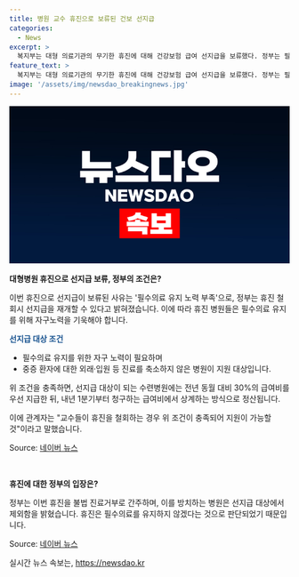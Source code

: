 ```yaml
---
title: 병원 교수 휴진으로 보류된 건보 선지급
categories:
  - News
excerpt: >
  복지부는 대형 의료기관의 무기한 휴진에 대해 건강보험 급여 선지급을 보류했다. 정부는 필수의료 유지 부족을 이유로 휴진을 철회하면 선지급을 재개할 수 있다고 밝혔다. 이에 대응해 교수들은 휴진을 중단하고 있으나, 여전히 다른 병원들에서 휴진이 이어지고 있다. 세브란스병원과 서울아산병원 등에서 교수들이 휴진을 선언한 것으로 알려졌다. 이로 인해 선지급이 보류된 수련병원에 대한 지원 대상에서 제외될 수 있다.
feature_text: >
  복지부는 대형 의료기관의 무기한 휴진에 대해 건강보험 급여 선지급을 보류했다. 정부는 필수의료 유지 부족을 이유로 휴진을 철회하면 선지급을 재개할 수 있다고 밝혔다. 이에 대응해 교수들은 휴진을 중단하고 있으나, 여전히 다른 병원들에서 휴진이 이어지고 있다. 세브란스병원과 서울아산병원 등에서 교수들이 휴진을 선언한 것으로 알려졌다. 이로 인해 선지급이 보류된 수련병원에 대한 지원 대상에서 제외될 수 있다.
image: '/assets/img/newsdao_breakingnews.jpg'
---
```


<p><img src="/assets/img/newsdao_breakingnews.jpg" alt="implanttips 속보" /></p>

<p><b>대형병원 휴진으로 선지급 보류, 정부의 조건은?</b></p>

<p>이번 휴진으로 선지급이 보류된 사유는 '필수의료 유지 노력 부족'으로, 정부는 휴진 철회시 선지급을 재개할 수 있다고 밝혀졌습니다. 이에 따라 휴진 병원들은 필수의료 유지를 위해 자구노력을 기욱해야 합니다. </p>

<p><b><span style="color: #1a5490;">선지급 대상 조건</span></b></p>

<ul>
  <li>필수의료 유지를 위한 자구 노력이 필요하며</li>
  <li>중증 환자에 대한 외래·입원 등 진료를 축소하지 않은 병원이 지원 대상입니다.</li>
</ul>

<p>위 조건을 충족하면, 선지급 대상이 되는 수련병원에는 전년 동월 대비 30%의 급여비를 우선 지급한 뒤, 내년 1분기부터 청구하는 급여비에서 상계하는 방식으로 정산됩니다.</p>

<p>이에 관계자는 "교수들이 휴진을 철회하는 경우 위 조건이 충족되어 지원이 가능할 것"이라고 말했습니다. </p>

<p>Source: <a href="https://news.naver.com/main/read.nhn?mode=LSD&amp;mid=sec&amp;sid1=102&amp;oid=421&amp;aid=0005358185">네이버 뉴스</a></p>

<p data-ke-size="size16">&nbsp;</p>

<p><b>휴진에 대한 정부의 입장은?</b></p>

<p>정부는 이번 휴진을 불법 진료거부로 간주하며, 이를 방치하는 병원은 선지급 대상에서 제외함을 밝혔습니다. 휴진은 필수의료를 유지하지 않겠다는 것으로 판단되었기 때문입니다. </p>

<p>Source: <a href="https://news.naver.com/main/read.nhn?mode=LSD&amp;mid=sec&amp;sid1=102&amp;oid=421&amp;aid=0005358185">네이버 뉴스</a></p>
실시간 뉴스 속보는, <a href="https://newsdao.kr" rel="dofollow">https://newsdao.kr</a>



